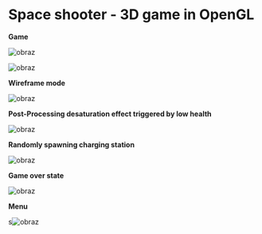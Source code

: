 # Space shooter - 3D game in OpenGL

<b>Game</b>

![obraz](https://github.com/user-attachments/assets/0b09f6e7-d98a-41b6-b78d-957522c9e28b)


![obraz](https://github.com/user-attachments/assets/2cb513d5-59d6-434c-87bd-c0e54f8ddf31)


<b>Wireframe mode</b>

![obraz](https://github.com/user-attachments/assets/dacf97f5-b0ee-4635-8fd5-bfa938bebaab)


<b>Post-Processing desaturation effect triggered by low health</b>

![obraz](https://github.com/user-attachments/assets/902b0027-3544-4c72-bab0-19ae06fa3998)


<b>Randomly spawning charging station</b>

![obraz](https://github.com/user-attachments/assets/14207918-55a7-4c45-b423-48021ae75ca0)


<b>Game over state</b>

![obraz](https://github.com/user-attachments/assets/d0c0f39d-bee0-4422-bec0-27fbbf748608)


<b>Menu</b>

s![obraz](https://github.com/user-attachments/assets/99e7a1b4-46a3-4008-b683-5f5e9f8d6cd1)

